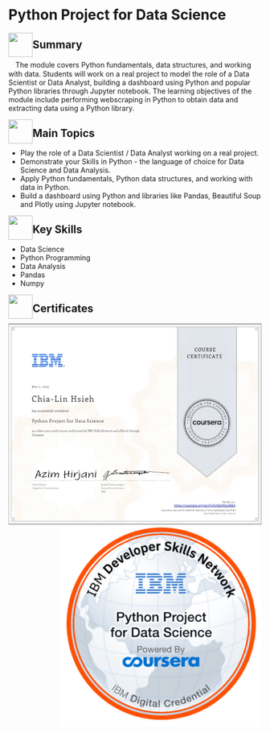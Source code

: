 # Python Project for Data Science


<a href="url"><img src="https://user-images.githubusercontent.com/93101704/223903588-fd196e4b-c840-495a-9207-b79ca5874349.png" align="left" height="48" width="48" ></a>
## Summary
 　The module covers Python fundamentals, data structures, and working with data. Students will work on a real project to model the role of a Data Scientist or Data Analyst, building a dashboard using Python and popular Python libraries through Jupyter notebook. The learning objectives of the module include performing webscraping in Python to obtain data and extracting data using a Python library.
  
<a href="url"><img src="https://user-images.githubusercontent.com/93101704/222638742-f320726e-c9e3-4d19-a293-73edda6c7932.png" align="left" height="48" width="48" ></a>
##  Main Topics 
  * Play the role of a Data Scientist / Data Analyst working on a real project.
  * Demonstrate your Skills in Python - the language of choice for Data Science and Data Analysis. 
  * Apply Python fundamentals, Python data structures, and working with data in Python.
  * Build a dashboard using Python and libraries like Pandas, Beautiful Soup and Plotly using Jupyter notebook.
 
 <a href="url"><img src="https://user-images.githubusercontent.com/93101704/222638910-af998087-8417-4102-be5b-6cf3c0945f51.png" align="left" height="48" width="48" ></a>
##  Key Skills 
  * Data Science
  * Python Programming
  * Data Analysis
  * Pandas
  * Numpy
   
<a href="url"><img src="https://user-images.githubusercontent.com/93101704/222639172-776dc817-d4a7-438b-bc7b-3b29c5d61f3a.png" align="left" height="48" width="48" ></a>   
 ##  Certificates 
 
   
  <a href="https://www.coursera.org/account/accomplishments/verify/H39U5PGS4KB4"><img src="https://github.com/ChiaLinz/IBM_Data_Science_Professional_Certificate/blob/main/05.%20%20Python%20Project%20for%20Data%20Science/IBM%20Certificate%2005%20Python%20Project%20for%20Data%20Science.JPG" align="left" height="400" ></a>
  
   <a href="https://www.credly.com/badges/e91ad5b0-9a61-4c69-9d9e-f667d63c821d/public_url"><img src="https://github.com/ChiaLinz/IBM_Data_Science_Professional_Certificate/blob/main/05.%20%20Python%20Project%20for%20Data%20Science/IBM%20Bedge%2005%20Python%20Project%20for%20Data%20Science.png" align="right" height="400" ></a>   

